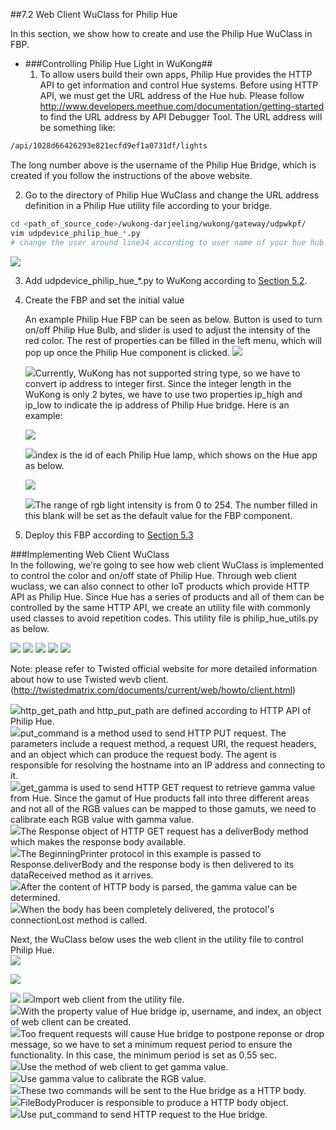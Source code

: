 ##7.2 Web Client WuClass for Philip Hue  

In this section, we show how to create and use the Philip Hue WuClass in FBP.

* ###Controlling Philip Hue Light in WuKong##  
   1. To allow users build their own apps, Philip Hue provides the HTTP API to get information and   control Hue systems. Before using HTTP API, we must get the URL address of the Hue hub. Please follow http://www.developers.meethue.com/documentation/getting-started to find the URL address by API Debugger Tool. The URL address will be something like:
```bash
/api/1028d66426293e821ecfd9ef1a0731df/lights  
```
The long number above is the username of the Philip Hue Bridge, which is created if you follow the instructions of the above website.   

   2. Go to the directory of Philip Hue WuClass and change the URL address definition in a Philip Hue utility file according to your bridge.   
```bash
cd <path_of_source_code>/wukong-darjeeling/wukong/gateway/udpwkpf/
vim udpdevice_philip_hue_*.py  
# change the user around line34 according to user name of your hue hub.
```
  ![](https://raw.githubusercontent.com/wukong-ntu/wukong-gitbook-figures/master/figures/07-Advanced/hue_user.png)

   3. Add udpdevice_philip_hue_\*.py  to WuKong according to [Section 5.2](../Ch5/Ch5_Device_Management.md).
   
   4. Create the FBP and set the initial value    
       
      An example Philip Hue FBP can be seen as below. Button is used to turn on/off Philip Hue Bulb, and slider is used to adjust the intensity of the red color. The rest of properties can be filled in the left menu, which will pop up once the Philip Hue component is clicked. 
       ![](https://raw.githubusercontent.com/wukong-ntu/wukong-gitbook-figures/master/figures/07-Advanced/hue_fbp2.png)

       ![](https://raw.githubusercontent.com/wukong-ntu/wukong-gitbook-figures/master/figures/07-Advanced/no1_2.png)Currently, WuKong has not supported string type, so we have to convert ip address to integer first. Since the integer length in the WuKong is only 2 bytes, we have to use two properties ip_high and ip_low to indicate the ip address of Philip Hue bridge. Here is an example:
 
       ![](https://raw.githubusercontent.com/wukong-ntu/wukong-gitbook-figures/master/figures/07-Advanced/hue_ip_example2.png)

       ![](https://raw.githubusercontent.com/wukong-ntu/wukong-gitbook-figures/master/figures/07-Advanced/no3.png)index is the id of each Philip Hue lamp, which shows on the Hue app as below.

       ![](https://raw.githubusercontent.com/wukong-ntu/wukong-gitbook-figures/master/figures/07-Advanced/hue_app2.png)

       ![](https://raw.githubusercontent.com/wukong-ntu/wukong-gitbook-figures/master/figures/07-Advanced/no4.png)The range of rgb light intensity is from 0 to 254. The number filled in this blank will be set as the default value for the FBP component.      
   
   5.  Deploy this FBP according to [Section 5.3](../Ch5/Ch5_Application_Management.md)   

###Implementing Web Client WuClass      
In the following, we're going to see how web client WuClass is implemented to control the color and on/off state of Philip Hue. Through web client wuclass, we can also connect to other IoT products which provide HTTP API as Philip Hue. Since Hue has a series of products and all of them can be controlled by the same HTTP API, we create an utility file with commonly used classes to avoid repetition codes. This utility file is philip_hue_utils.py as below.      

![](https://raw.githubusercontent.com/wukong-ntu/wukong-gitbook-figures/master/figures/07-Advanced/7_2_philip_utility_1.png)
![](https://raw.githubusercontent.com/wukong-ntu/wukong-gitbook-figures/master/figures/07-Advanced/7_2_philip_utility_2.png)
![](https://raw.githubusercontent.com/wukong-ntu/wukong-gitbook-figures/master/figures/07-Advanced/7_2_philip_utility_3.png)
![](https://raw.githubusercontent.com/wukong-ntu/wukong-gitbook-figures/master/figures/07-Advanced/7_2_philip_utility_4.png)
![](https://raw.githubusercontent.com/wukong-ntu/wukong-gitbook-figures/master/figures/07-Advanced/7_2_philip_utility_5.png)

Note: please refer to Twisted official website for more detailed information about how to use Twisted wevb client. (http://twistedmatrix.com/documents/current/web/howto/client.html)   

![](https://raw.githubusercontent.com/wukong-ntu/wukong-gitbook-figures/master/figures/07-Advanced/no1.png)http_get_path and http_put_path are defined according to HTTP API of Philip Hue.      
![](https://raw.githubusercontent.com/wukong-ntu/wukong-gitbook-figures/master/figures/07-Advanced/no2.png)put_command is a method used to send HTTP PUT request. The parameters include a request method, a request URI, the request headers, and an object which can produce the request body. The agent is responsible for resolving the hostname into an IP address and connecting to it.    
![](https://raw.githubusercontent.com/wukong-ntu/wukong-gitbook-figures/master/figures/07-Advanced/no3.png)get_gamma is used to send HTTP GET request to retrieve gamma value from Hue. Since the gamut of Hue products fall into three different areas and not all of the RGB values can be mapped to those gamuts, we need to calibrate each RGB value with gamma value.      
![](https://raw.githubusercontent.com/wukong-ntu/wukong-gitbook-figures/master/figures/07-Advanced/no4.png)The Response object of HTTP GET request has a deliverBody method which makes the response body available.        
![](https://raw.githubusercontent.com/wukong-ntu/wukong-gitbook-figures/master/figures/07-Advanced/no5.png)The BeginningPrinter protocol in this example is passed to Response.deliverBody and the response body is then delivered to its dataReceived method as it arrives.  
![](https://raw.githubusercontent.com/wukong-ntu/wukong-gitbook-figures/master/figures/07-Advanced/no6.png)After the content of HTTP body is parsed, the gamma value can be determined.      
![](https://raw.githubusercontent.com/wukong-ntu/wukong-gitbook-figures/master/figures/07-Advanced/no7.png)When the body has been completely delivered, the protocol's connectionLost method is called.       

Next, the WuClass below uses the web client in the utility file to control Philip Hue.  
![](https://raw.githubusercontent.com/wukong-ntu/wukong-gitbook-figures/master/figures/07-Advanced/7_2_philip_hue_wuclass_1.png)

![](https://raw.githubusercontent.com/wukong-ntu/wukong-gitbook-figures/master/figures/07-Advanced/7_2_philip_hue_wuclass_2.png) 

![](https://raw.githubusercontent.com/wukong-ntu/wukong-gitbook-figures/master/figures/07-Advanced/7_2_philip_hue_wuclass_3.png)
![](https://raw.githubusercontent.com/wukong-ntu/wukong-gitbook-figures/master/figures/07-Advanced/no1.png)Import web client from the utility file.    
![](https://raw.githubusercontent.com/wukong-ntu/wukong-gitbook-figures/master/figures/07-Advanced/no2.png)With the property value of Hue bridge ip, username, and index, an object of web client can be created.   
![](https://raw.githubusercontent.com/wukong-ntu/wukong-gitbook-figures/master/figures/07-Advanced/no3.png)Too frequent requests will cause Hue bridge to postpone reponse or drop message, so we have to set a minimum request period to ensure the functionality. In this case, the minimum period is set as 0.55 sec.      
![](https://raw.githubusercontent.com/wukong-ntu/wukong-gitbook-figures/master/figures/07-Advanced/no4.png)Use the method of web client to get gamma value.     
![](https://raw.githubusercontent.com/wukong-ntu/wukong-gitbook-figures/master/figures/07-Advanced/no5.png)Use gamma value to calibrate the RGB value.      
![](https://raw.githubusercontent.com/wukong-ntu/wukong-gitbook-figures/master/figures/07-Advanced/no6.png)These two commands will be sent to the Hue bridge as a HTTP body.    
![](https://raw.githubusercontent.com/wukong-ntu/wukong-gitbook-figures/master/figures/07-Advanced/no7.png)FileBodyProducer is responsible to produce a HTTP body object.      
![](https://raw.githubusercontent.com/wukong-ntu/wukong-gitbook-figures/master/figures/07-Advanced/no8.png)Use put_command to send HTTP request to the Hue bridge.  
